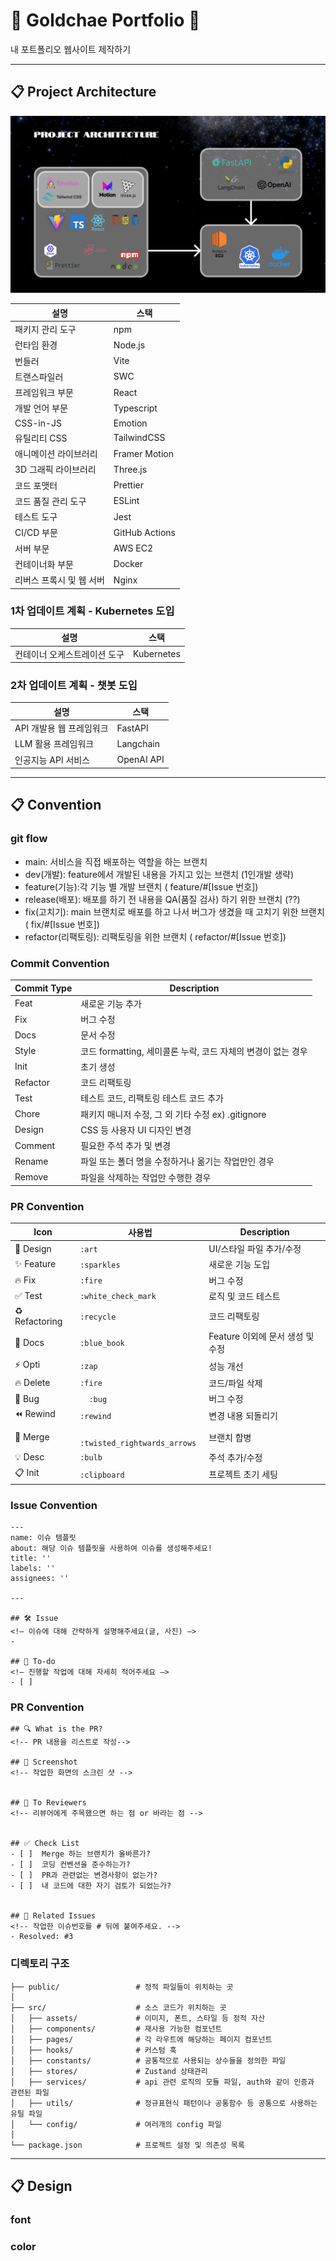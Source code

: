 #  💼 Goldchae Portfolio 💼
내 포트폴리오 웹사이트 제작하기 

---
## 📋 Project Architecture
![프로젝트 아키텍처](./readmeFile/projectArchitecture.png)

| 설명           | 스택             |
|--------------|----------------|
| 패키지 관리 도구    | npm            |
| 런타임 환경       | Node.js        |
| 번들러          | Vite           |
|트랜스파일러 | SWC|
| 프레임워크 부문     | React          |
| 개발 언어 부문     | Typescript     |
| CSS-in-JS    | Emotion        |
| 유틸리티 CSS     | TailwindCSS    |
| 애니메이션 라이브러리  | Framer Motion  |
| 3D 그래픽 라이브러리 | Three.js       |
| 코드 포맷터       | Prettier       |
| 코드 품질 관리 도구  | ESLint         |
| 테스트 도구       | Jest           |
| CI/CD 부문     | GitHub Actions |
| 서버 부문        | AWS EC2        |
| 컨테이너화 부문     | Docker         |
|리버스 프록시 및 웹 서버| Nginx|ㅍ


### 1차 업데이트 계획 - Kubernetes 도입
| 설명              | 스택         |
|-----------------|------------|
| 컨테이너 오케스트레이션 도구 | Kubernetes |

### 2차 업데이트 계획 - 챗봇 도입
| 설명              | 스택         |
|-----------------|------------|
| API 개발용 웹 프레임워크 | FastAPI    |
| LLM 활용 프레임워크    | Langchain  |
| 인공지능 API 서비스    | OpenAI API |
---
## 📋 Convention

### git flow 
- main: 서비스을 직접 배포하는 역할을 하는 브랜치
- dev(개발):  feature에서 개발된 내용을 가지고 있는 브랜치 (1인개발 생략)
- feature(기능):각 기능 별 개발  브랜치 ( feature/#[Issue 번호])
- release(배포):  배포를 하기 전 내용을 QA(품질 검사) 하기 위한 브랜치 (??)
- fix(고치기):  main 브랜치로 배포를 하고 나서 버그가 생겼을 때 고치기 위한  브랜치 ( fix/#[Issue 번호])
- refactor(리팩토링):  리팩토링을 위한 브랜치 ( refactor/#[Issue 번호])

### Commit Convention

| Commit Type | Description                              |
|-------------|------------------------------------------|
| Feat	       | 새로운 기능 추가                                |
| Fix	        | 버그 수정                                    |
| Docs	       | 문서 수정                                    |
| Style	      | 코드 formatting, 세미콜론 누락, 코드 자체의 변경이 없는 경우 |
| Init	       | 초기 생성                                    |
| Refactor	   | 코드 리팩토링                                  |
| Test	       | 테스트 코드, 리팩토링 테스트 코드 추가                   |
| Chore	      | 패키지 매니저 수정, 그 외 기타 수정 ex) .gitignore     |
| Design	     | CSS 등 사용자 UI 디자인 변경                      |
| Comment	    | 필요한 주석 추가 및 변경                           |
| Rename	     | 파일 또는 폴더 명을 수정하거나 옮기는 작업만인 경우            |
| Remove	     | 파일을 삭제하는 작업만 수행한 경우                      |

### PR Convention

| Icon           | 사용법                         | Description            |
|----------------|-----------------------------|------------------------|
| 🎨 Design      | `:art`                      | UI/스타일 파일 추가/수정        |
| ✨ Feature      | `:sparkles`                 | 새로운 기능 도입              |
| 🔥 Fix         | `:fire`                     | 버그 수정                  |
| ✅ Test         | `:white_check_mark`         | 로직 및 코드 테스트            |
| ♻️ Refactoring | `:recycle`                  | 코드 리팩토링                |
| 📘 Docs        | `:blue_book`                | Feature 이외에 문서 생성 및 수정 |
| ⚡️  Opti       | ` :zap	   `                   | 성능 개선                  |
| 🔥 Delete      | ` :fire  `                    | 	코드/파일 삭제              |
| 🐛 Bug         |`  :bug` 	                     | 버그 수정                  |
| ⏪ Rewind       | ` :rewind               `     | 	변경 내용 되돌리기            |
| 🔀 Merge       | ` :twisted_rightwards_arrows` 	 | 브랜치 합병                 |
| 💡 Desc        | ` :bulb	        `             | 주석 추가/수정               |
| 📋 Init        | `:clipboard`                | 프로젝트 초기 세팅             |

### Issue Convention
```angular2html
---
name: 이슈 템플릿
about: 해당 이슈 템플릿을 사용하여 이슈를 생성해주세요!
title: ''
labels: ''
assignees: ''

---

## 🛠 Issue
<!— 이슈에 대해 간략하게 설명해주세요(글, 사진) —>
-

## 📝 To-do
<!— 진행할 작업에 대해 자세히 적어주세요 —>
- [ ]
```
### PR Convention
```angular2html
## 🔍 What is the PR?
<!-- PR 내용을 리스트로 작성-->

## 📸 Screenshot
<!-- 작업한 화면의 스크린 샷 -->


## 🙏 To Reviewers
<!-- 리뷰어에게 주목했으면 하는 점 or 바라는 점 -->


## ✅ Check List
- [ ]  Merge 하는 브랜치가 올바른가?
- [ ]  코딩 컨벤션을 준수하는가?
- [ ]  PR과 관련없는 변경사항이 없는가?
- [ ]  내 코드에 대한 자기 검토가 되었는가?


## 💭 Related Issues
<!-- 작업한 이슈번호를 # 뒤에 붙여주세요. -->
- Resolved: #3
```

### 디렉토리 구조
```
├── public/                 # 정적 파일들이 위치하는 곳
│
├── src/                    # 소스 코드가 위치하는 곳
│   ├── assets/             # 이미지, 폰트, 스타일 등 정적 자산
│   ├── components/         # 재사용 가능한 컴포넌트
│   ├── pages/              # 각 라우트에 해당하는 페이지 컴포넌트
│   ├── hooks/              # 커스텀 훅
│   ├── constants/          # 공통적으로 사용되는 상수들을 정의한 파일
│   ├── stores/             # Zustand 상태관리
│   ├── services/           # api 관련 로직의 모듈 파일, auth와 같이 인증과 관련된 파일
│   ├── utils/              # 정규표현식 패턴이나 공통함수 등 공통으로 사용하는 유틸 파일
│   └── config/             # 여러개의 config 파일
│
└── package.json            # 프로젝트 설정 및 의존성 목록
```

---
## 📋 Design
### font

### color